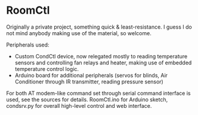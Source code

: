 RoomCtl
=======
Originally a private project, something quick & least-resistance. 
I guess I do not mind anybody making use of the material, so welcome.

Peripherals used:
- Custom CondCtl device, now relegated mostly to reading temperature sensors and controlling fan relays and heater, making use of embedded temperature control logic.
- Arduino board for additional peripherals (servos for blinds, Air Conditioner through IR transmitter, reading pressure sensor)

For both AT modem-like command set through serial command interface is used, see the sources for details.
RoomCtl.ino for Arduino sketch, condsrv.py for overall high-level control and web interface.
